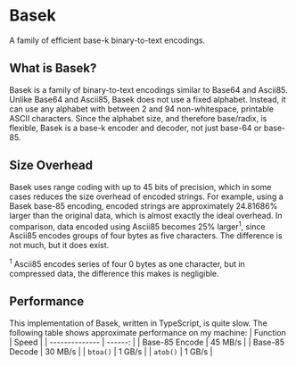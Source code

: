 # Basek

A family of efficient base-k binary-to-text encodings.

## What is Basek?

Basek is a family of binary-to-text encodings similar to Base64 and Ascii85. Unlike Base64 and Ascii85, Basek does not use a fixed alphabet. Instead, it can use any alphabet with between 2 and 94 non-whitespace, printable ASCII characters. Since the alphabet size, and therefore base/radix, is flexible, Basek is a base-k encoder and decoder, not just base-64 or base-85.

## Size Overhead

Basek uses range coding with up to 45 bits of precision, which in some cases reduces the size overhead of encoded strings. For example, using a Basek base-85 encoding, encoded strings are approximately 24.81686% larger than the original data, which is almost exactly the ideal overhead. In comparison, data encoded using Ascii85 becomes 25% larger<sup>1</sup>, since Ascii85 encodes groups of four bytes as five characters. The difference is not much, but it does exist.

<sup>1</sup> Ascii85 encodes series of four 0 bytes as one character, but in compressed data, the difference this makes is negligible.

## Performance

This implementation of Basek, written in TypeScript, is quite slow. The following table shows approximate performance on my machine:
| Function | Speed |
| -------------- | ------: |
| Base-85 Encode | 45 MB/s |
| Base-85 Decode | 30 MB/s |
| `btoa()` | 1 GB/s |
| `atob()` | 1 GB/s |
